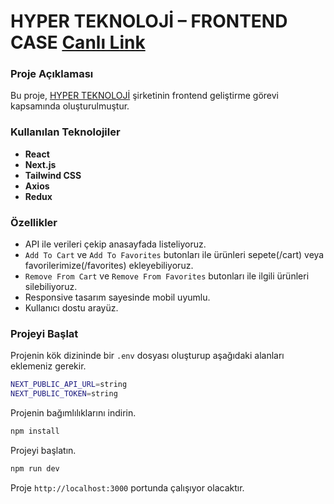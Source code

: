 # HYPER TEKNOLOJİ – FRONTEND CASE [Canlı Link](https://hyper-frontend-case-ipw6pcyry-kubilaykayas-projects.vercel.app/)

### Proje Açıklaması

Bu proje, [HYPER TEKNOLOJİ](https://www.hyperteknoloji.com.tr/) şirketinin frontend geliştirme görevi kapsamında oluşturulmuştur.


### Kullanılan Teknolojiler

- **React**
- **Next.js**
- **Tailwind CSS**
- **Axios**
- **Redux**

### Özellikler

- API ile verileri çekip anasayfada listeliyoruz.
- `Add To Cart` ve `Add To Favorites` butonları ile ürünleri sepete(/cart) veya favorilerimize(/favorites) ekleyebiliyoruz.
- `Remove From Cart` ve `Remove From Favorites` butonları ile ilgili ürünleri silebiliyoruz.
- Responsive tasarım sayesinde mobil uyumlu.
- Kullanıcı dostu arayüz.


### Projeyi Başlat

Projenin kök dizininde bir `.env` dosyası oluşturup aşağıdaki alanları eklemeniz gerekir.

```bash
NEXT_PUBLIC_API_URL=string
NEXT_PUBLIC_TOKEN=string
```

Projenin bağımlılıklarını indirin.

```bash
npm install
```

Projeyi başlatın.

```bash
npm run dev
```

Proje `http://localhost:3000` portunda çalışıyor olacaktır.
